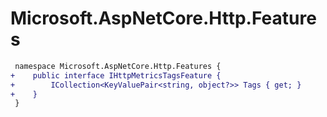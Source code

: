 # Microsoft.AspNetCore.Http.Features

``` diff
 namespace Microsoft.AspNetCore.Http.Features {
+    public interface IHttpMetricsTagsFeature {
+        ICollection<KeyValuePair<string, object?>> Tags { get; }
+    }
 }
```
